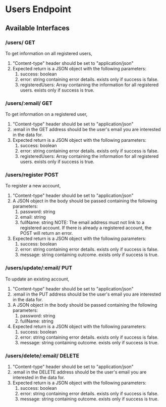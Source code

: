 # Users Endpoint

## Available Interfaces

### /users/ GET

To get information on all registered users,
1. "Content-type" header should be set to "application/json"
2. Expected return is a JSON object with the following parameters:
    1. success: boolean
    2. error: string containing error details. exists only if success is false.
    3. registeredUsers: Array containing the information for all registered users. exists only if success is true.

### /users/:email/ GET

To get information on a registered user,
1. "Content-type" header should be set to "application/json"
2. :email in the GET address should be the user's email you are interested in the data for.
3. Expected return is a JSON object with the following parameters:
    1. success: boolean
    2. error: string containing error details. exists only if success is false.
    3. registeredUsers: Array containing the information for all registered users. exists only if success is true.

### /users/register POST

To register a new account,
1. "Content-type" header should be set to "application/json"
2. A JSON object in the body should be passed containing the following parameters:
    1. password: string
    2. email: string
    3. fullName: string
    NOTE: The email address must not link to a registered account. If there is already a registered account, the POST will return an error.
3. Expected return is a JSON object with the following parameters:
    1. success: boolean
    2. error: string containing error details. exists only if success is false.
    3. message: string containing outcome. exists only if success is true.

### /users/update/:email/ PUT
To update an existing account,
1. "Content-type" header should be set to "application/json"
2. :email in the PUT address should be the user's email you are interested in the data for.
3. A JSON object in the body should be passed containing the following parameters:
    1. password: string
    3. fullName: string
4. Expected return is a JSON object with the following parameters:
    1. success: boolean
    2. error: string containing error details. exists only if success is false.
    3. message: string containing outcome. exists only if success is true.

### /users/delete/:email/ DELETE
1. "Content-type" header should be set to "application/json"
2. :email in the DELETE address should be the user's email you are interested in the data for.
3. Expected return is a JSON object with the following parameters:
    1. success: boolean
    2. error: string containing error details. exists only if success is false.
    3. message: string containing outcome. exists only if success is true.